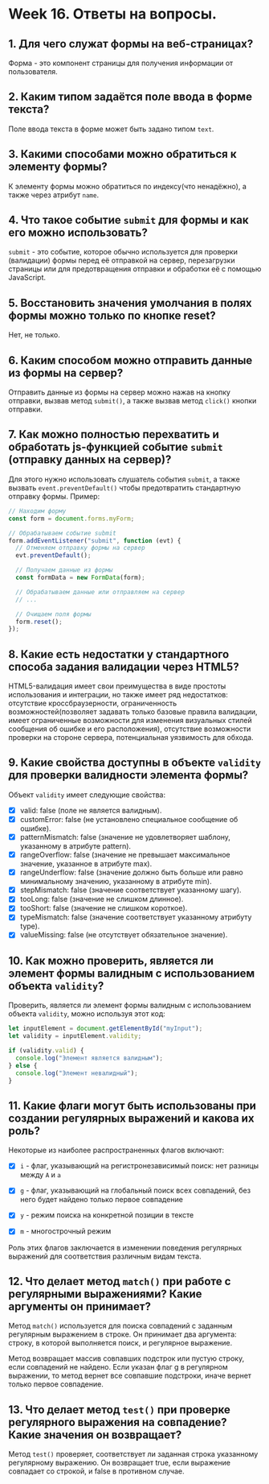 # Week 16. Ответы на вопросы.

## 1. Для чего служат формы на веб-страницах?

Форма - это компонент страницы для получения информации от пользователя.

## 2. Каким типом задаётся поле ввода в форме текста?

Поле ввода текста в форме может быть задано типом `text`.

## 3. Какими способами можно обратиться к элементу формы?

К элементу формы можно обратиться по индексу(что ненадёжно), а также через атрибут `name`.

## 4. Что такое событие `submit` для формы и как его можно использовать?

`submit` - это событие, которое обычно используется для проверки (валидации) формы перед её отправкой на сервер, перезагрузки страницы или для предотвращения отправки и обработки её с помощью JavaScript.

## 5. Восстановить значения умолчания в полях формы можно только по кнопке reset?

Нет, не только.

## 6. Каким способом можно отправить данные из формы на сервер?

Отправить данные из формы на сервер можно нажав на кнопку отправки, вызвав метод `submit()`, а также вызвав метод `click()` кнопки отправки.

## 7. Как можно полностью перехватить и обработать js-функцией событие `submit` (отправку данных на сервер)?

Для этого нужно использовать слушатель события `submit`, а также вызвать `event.preventDefault()` чтобы предотвратить стандартную отправку формы. Пример:

```js
// Находим форму
const form = document.forms.myForm;

// Обрабатываем событие submit
form.addEventListener("submit", function (evt) {
  // Отменяем отправку формы на сервер
  evt.preventDefault();

  // Получаем данные из формы
  const formData = new FormData(form);

  // Обрабатываем данные или отправляем на сервер
  // ...

  // Очищаем поля формы
  form.reset();
});
```

## 8. Какие есть недостатки у стандартного способа задания валидации через HTML5?

HTML5-валидация имеет свои преимущества в виде простоты использования и интеграции, но также имеет ряд недостатков: отсутствие кроссбраузерности, ограниченность возможностей(позволяет задавать только базовые правила валидации, имеет ограниченные возможности для изменения визуальных стилей сообщения об ошибке и его расположения), отсутствие возможности проверки на стороне сервера, потенциальная уязвимость для обхода.

## 9. Какие свойства доступны в объекте `validity` для проверки валидности элемента формы?

Объект `validity` имеет следующие свойства:

- [x] valid: false (поле не является валидным).
- [x] customError: false (не установлено специальное сообщение об ошибке).
- [x] patternMismatch: false (значение не удовлетворяет шаблону, указанному в атрибуте pattern).
- [x] rangeOverflow: false (значение не превышает максимальное значение, указанное в атрибуте max).
- [x] rangeUnderflow: false (значение должно быть больше или равно минимальному значению, указанному в атрибуте min).
- [x] stepMismatch: false (значение соответствует указанному шагу).
- [x] tooLong: false (значение не слишком длинное).
- [x] tooShort: false (значение не слишком короткое).
- [x] typeMismatch: false (значение соответствует указанному атрибуту type).
- [x] valueMissing: false (не отсутствует обязательное значение).

## 10. Как можно проверить, является ли элемент формы валидным с использованием объекта `validity`?

Проверить, является ли элемент формы валидным с использованием объекта `validity`, можно используя этот код:

```js
let inputElement = document.getElementById("myInput");
let validity = inputElement.validity;

if (validity.valid) {
  console.log("Элемент является валидным");
} else {
  console.log("Элемент невалидный");
}
```

## 11. Какие флаги могут быть использованы при создании регулярных выражений и какова их роль?

Некоторые из наиболее распространенных флагов включают:

- [x] `i` - флаг, указывающий на регистронезависимый поиск: нет разницы между `A` и `a`

- [x] `g` - флаг, указывающий на глобальный поиск всех совпадений, без него будет найдено только первое совпадение

- [x] `y` - режим поиска на конкретной позиции в тексте

- [x] `m` - многострочный режим

Роль этих флагов заключается в изменении поведения регулярных выражений для соответствия различным видам текста.

## 12. Что делает метод `match()` при работе с регулярными выражениями? Какие аргументы он принимает?

Метод `match()` используется для поиска совпадений с заданным регулярным выражением в строке. Он принимает два аргумента: строку, в которой выполняется поиск, и регулярное выражение.

Метод возвращает массив совпавших подстрок или пустую строку, если совпадений не найдено. Если указан флаг g в регулярном выражении, то метод вернет все совпавшие подстроки, иначе вернет только первое совпадение.

## 13. Что делает метод `test()` при проверке регулярного выражения на совпадение? Какие значения он возвращает?

Метод `test()` проверяет, соответствует ли заданная строка указанному регулярному выражению. Он возвращает true, если выражение совпадает со строкой, и false в противном случае.
